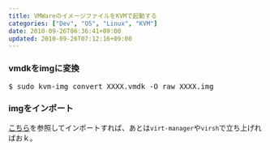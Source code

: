 ```yaml
---
title: VMWareのイメージファイルをKVMで起動する
categories: ["Dev", "OS", "Linux", "KVM"]
date: 2010-09-26T06:36:41+09:00
updated: 2010-09-26T07:12:16+09:00
---
```


<h3>vmdkをimgに変換</h3>
<pre class="prettyprint">
$ sudo kvm-img convert XXXX.vmdk -O raw XXXX.img
</pre>
<h3>imgをインポート</h3>
<p><a href="http://bit.ly/dvFsUz">こちら</a>を参照してインポートすれば、あとは<code>virt-manager</code>や<code>virsh</code>で立ち上げればおｋ。</p>
